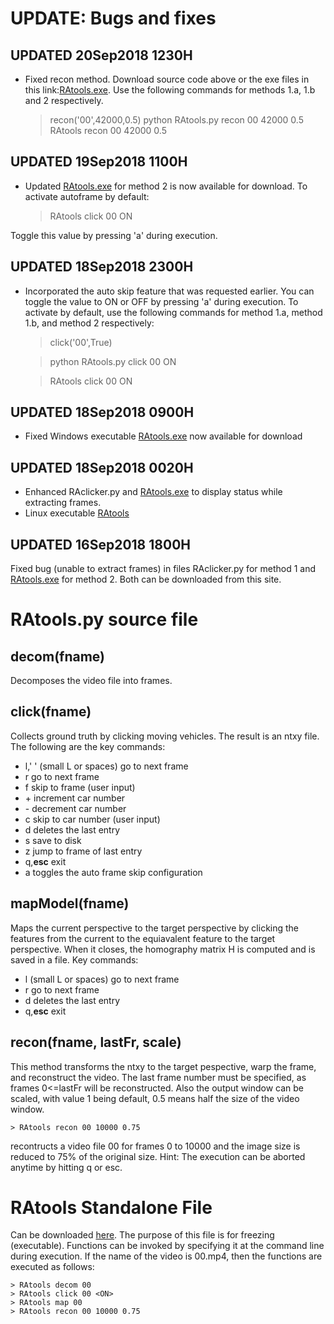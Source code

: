 # UPDATE: Bugs and fixes

## UPDATED 20Sep2018 1230H
- Fixed recon method. Download source code above or the exe files in this link:[RAtools.exe](https://drive.google.com/file/d/1pbeZFwPtqcXQVSFYhjS631vZdC0FRajY/view?usp=sharing). Use the following commands for methods 1.a, 1.b and 2 respectively.

    > recon('00',42000,0.5)
    > python RAtools.py recon 00 42000 0.5
    > RAtools recon 00 42000 0.5

## UPDATED 19Sep2018 1100H
- Updated [RAtools.exe](https://drive.google.com/file/d/1pbeZFwPtqcXQVSFYhjS631vZdC0FRajY/view?usp=sharing) for method 2 is now available for download. To activate autoframe by default:

    > RAtools click 00 ON

Toggle this value by pressing 'a' during execution.


## UPDATED 18Sep2018 2300H
- Incorporated the auto skip feature that was requested earlier. You can toggle the value to ON or OFF by pressing 'a' during execution. To activate by default, use the following commands for method 1.a, method 1.b, and method 2 respectively:
    > click('00',True)
    
    > python RAtools.py click 00 ON
    
    > RAtools click 00 ON



## UPDATED 18Sep2018 0900H
- Fixed Windows executable [RAtools.exe](https://drive.google.com/file/d/1pbeZFwPtqcXQVSFYhjS631vZdC0FRajY/view?usp=sharing) now available for download

## UPDATED 18Sep2018 0020H
- Enhanced RAclicker.py and [RAtools.exe](https://drive.google.com/file/d/1pbeZFwPtqcXQVSFYhjS631vZdC0FRajY/view?usp=sharing) to display status while extracting frames.
- Linux executable [RAtools](https://drive.google.com/file/d/1da5lnPgdgYCE7ag7tEKE2UCIrBQ4cMsl/view?usp=sharing)

## UPDATED 16Sep2018 1800H
Fixed bug (unable to extract frames) in files RAclicker.py for method 1 and [RAtools.exe](https://drive.google.com/file/d/1pbeZFwPtqcXQVSFYhjS631vZdC0FRajY/view?usp=sharing) for method 2. Both can be downloaded from this site.


# RAtools.py source file

## decom(fname)
Decomposes the video file into frames.
## click(fname)
Collects ground truth by clicking moving vehicles. The result is an ntxy file. The following are the key commands:
- l,' '  (small L or spaces) go to next frame
- r      go to next frame
- f skip to frame (user input)
- \+ increment car number
- \- decrement car number
- c skip to car number (user input)
- d deletes the last entry
- s save to disk
- z jump to frame of last entry
- q,**esc** exit
- a toggles the auto frame skip configuration


## mapModel(fname)
Maps the current perspective to the target perspective by clicking the features from the current to the equiavalent feature to the target perspective. When it closes, the homography matrix H is computed and is saved in a file. Key commands:
- l  (small L or spaces) go to next frame
- r      go to next frame
- d deletes the last entry
- q,**esc** exit
## recon(fname, lastFr, scale)
This method transforms the ntxy to the target pespective, warp the frame, and reconstruct the video. The last frame number must be specified, as frames 0<=lastFr will be reconstructed. Also the output window can be scaled, with value 1 being default, 0.5 means half the size of the video window.

    > RAtools recon 00 10000 0.75
    
recontructs a video file 00 for frames 0 to 10000 and the image size is reduced to 75% of the original size.
Hint: The execution can be aborted anytime by hitting q or esc.


# RAtools Standalone File
Can be downloaded [here](https://drive.google.com/file/d/1pbeZFwPtqcXQVSFYhjS631vZdC0FRajY/view?usp=sharing). The purpose of this file is for freezing (executable). Functions can be invoked by specifying it at the command line during execution. If the name of the video is 00.mp4, then the functions are executed as follows:

    > RAtools decom 00
    > RAtools click 00 <ON>
    > RAtools map 00
    > RAtools recon 00 10000 0.75



